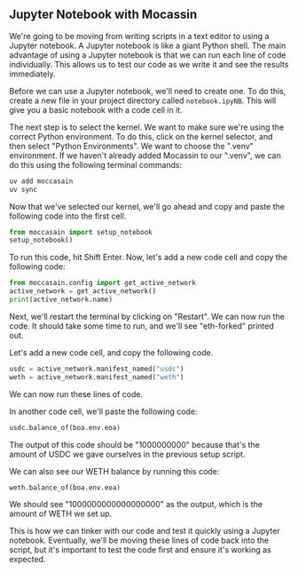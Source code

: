 ## Jupyter Notebook with Mocassin

We're going to be moving from writing scripts in a text editor to using a Jupyter notebook. A Jupyter notebook is like a giant Python shell. The main advantage of using a Jupyter notebook is that we can run each line of code individually. This allows us to test our code as we write it and see the results immediately. 

Before we can use a Jupyter notebook, we'll need to create one. To do this, create a new file in your project directory called `notebook.ipyNB`. This will give you a basic notebook with a code cell in it.

The next step is to select the kernel. We want to make sure we're using the correct Python environment. To do this, click on the kernel selector, and then select "Python Environments".  We want to choose the ".venv" environment. If we haven't already added Mocassin to our ".venv", we can do this using the following terminal commands:

```bash
uv add moccasain
uv sync
```

Now that we've selected our kernel, we'll go ahead and copy and paste the following code into the first cell.

```python
from moccasain import setup_notebook
setup_notebook()
```

To run this code, hit Shift Enter. Now, let's add a new code cell and copy the following code:

```python
from moccasain.config import get_active_network
active_network = get_active_network()
print(active_network.name)
```

Next, we'll restart the terminal by clicking on "Restart".  We can now run the code. It should take some time to run, and we'll see "eth-forked" printed out. 

Let's add a new code cell, and copy the following code.

```python
usdc = active_network.manifest_named("usdc")
weth = active_network.manifest_named("weth")
```

We can now run these lines of code. 

In another code cell, we'll paste the following code:

```python
usdc.balance_of(boa.env.eoa)
```

The output of this code should be "1000000000" because that's the amount of USDC we gave ourselves in the previous setup script.

We can also see our WETH balance by running this code:

```python
weth.balance_of(boa.env.eoa)
```

We should see "1000000000000000000" as the output, which is the amount of WETH we set up.

This is how we can tinker with our code and test it quickly using a Jupyter notebook. Eventually, we'll be moving these lines of code back into the script, but it's important to test the code first and ensure it's working as expected. 
